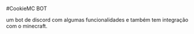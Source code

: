 #CookieMC BOT

 um bot de discord com algumas funcionalidades e também tem integração com o minecraft.
